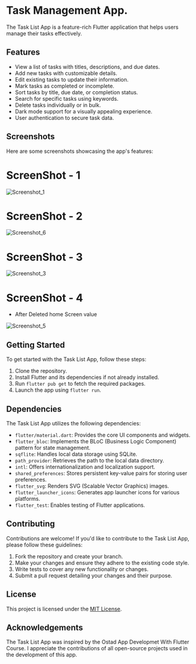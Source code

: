 
# Task Management App.

The Task List App is a feature-rich Flutter application that helps users manage their tasks effectively.

## Features

- View a list of tasks with titles, descriptions, and due dates.
- Add new tasks with customizable details.
- Edit existing tasks to update their information.
- Mark tasks as completed or incomplete.
- Sort tasks by title, due date, or completion status.
- Search for specific tasks using keywords.
- Delete tasks individually or in bulk.
- Dark mode support for a visually appealing experience.
- User authentication to secure task data.

## Screenshots

Here are some screenshots showcasing the app's features:
# ScreenShot - 1
![Screenshot_1](https://github.com/mdrahib46/Assignment-8/assets/57681390/eba5f8eb-948e-4d26-8cb6-cda9a9fec08d)
# ScreenShot - 2
![Screenshot_6](https://github.com/mdrahib46/Assignment-8/assets/57681390/560695bf-6e86-4680-9e5b-f4e88ded446b)
# ScreenShot - 3
![Screenshot_3](https://github.com/mdrahib46/Assignment-8/assets/57681390/a04be270-ebe3-4d38-ac8e-8523b7431c90)

# ScreenShot - 4
- After Deleted home Screen value

![Screenshot_5](https://github.com/mdrahib46/Assignment-8/assets/57681390/d99e7160-fa55-46f6-b34e-9719eaf5e23b)


## Getting Started

To get started with the Task List App, follow these steps:

1. Clone the repository.
2. Install Flutter and its dependencies if not already installed.
3. Run `flutter pub get` to fetch the required packages.
4. Launch the app using `flutter run`.

## Dependencies

The Task List App utilizes the following dependencies:

- `flutter/material.dart`: Provides the core UI components and widgets.
- `flutter_bloc`: Implements the BLoC (Business Logic Component) pattern for state management.
- `sqflite`: Handles local data storage using SQLite.
- `path_provider`: Retrieves the path to the local data directory.
- `intl`: Offers internationalization and localization support.
- `shared_preferences`: Stores persistent key-value pairs for storing user preferences.
- `flutter_svg`: Renders SVG (Scalable Vector Graphics) images.
- `flutter_launcher_icons`: Generates app launcher icons for various platforms.
- `flutter_test`: Enables testing of Flutter applications.

## Contributing

Contributions are welcome! If you'd like to contribute to the Task List App, please follow these guidelines:

1. Fork the repository and create your branch.
2. Make your changes and ensure they adhere to the existing code style.
3. Write tests to cover any new functionality or changes.
4. Submit a pull request detailing your changes and their purpose.

## License

This project is licensed under the [MIT License](LICENSE).

## Acknowledgements

The Task List App was inspired by the Ostad App Developmet With Flutter Course.
I appreciate the contributions of all open-source projects used in the development of this app.
